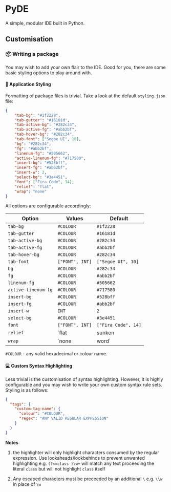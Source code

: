 # PyDE

A simple, modular IDE built in Python.

## Customisation

### 📦 Writing a package

You may wish to add your own flair to the IDE. Good for you, there are some basic styling options to play around with.

#### 🎨 Application Styling

Formatting of package files is trivial. Take a look at the default `styling.json` file:
```json
{
    "tab-bg": "#1f2228",
    "tab-gutter": "#16181d",
    "tab-active-bg": "#282c34",
    "tab-active-fg": "#abb2bf",
    "tab-hover-bg": "#282c34",
    "tab-font": ["Segoe UI", 10],
    "bg": "#282c34",
    "fg": "#abb2bf",
    "linenum-fg": "#505662",
    "active-linenum-fg": "#717580",
    "insert-bg": "#528bff",
    "insert-fg": "#abb2bf",
    "insert-w": 2,
    "select-bg": "#3e4451",
    "font": ["Fira Code", 14],
    "relief": "flat",
    "wrap": "none"
}
```
All options are configurable accordingly:

|Option|Values|Default|
|--|--|--|
|`tab-bg`|`#COLOUR`|`#1f2228`|
|`tab-gutter`|`#COLOUR`|`#16181d`|
|`tab-active-bg`|`#COLOUR`|`#282c34`|
|`tab-active-fg`|`#COLOUR`|`#abb2bf`|
|`tab-hover-bg`|`#COLOUR`|`#282c34`|
|`tab-font`|`["FONT", INT]`|`["Segoe UI", 10]`|
|`bg`|`#COLOUR`|`#282c34`|
|`fg`|`#COLOUR`|`#abb2bf`|
|`linenum-fg`|`#COLOUR`|`#505662`|
|`active-linenum-fg`|`#COLOUR`|`#717580`|
|`insert-bg`|`#COLOUR`|`#528bff`|
|`insert-fg`|`#COLOUR`|`#abb2bf`|
|`insert-w`|`INT`|`2`|
|`select-bg`|`#COLOUR`|`#3e4451`|
|`font`|`["FONT", INT]`|`["Fira Code", 14]`|
|`relief`|`flat | sunken | ridge`|`flat`|
|`wrap`|`none | word`|`none`|

`#COLOUR` - any valid hexadecimal or colour name.

#### 💻 Custom Syntax Highlighting

Less trivial is the customisation of syntax highlighting. However, it is highly configurable and you may wish to write your own custom syntax rule sets. Styling is as follows:

```json
{
  "tags": {
    "custom-tag-name": {
      "colour": "#COLOUR",
      "regex": "ANY VALID REGULAR EXPRESSION"
    }
  }
}
```

**Notes**

1. the highlighter will only highlight characters consumed by the regular expression. Use lookaheads/lookbehinds to prevent unwanted highlighting e.g.
`(?<=class )\w+`
will match any text proceeding the literal `class` but will not highlight `class` itself

2. Any escaped characters must be preceeded by an additional `\` e.g.
`\\w` in place of `\w`
